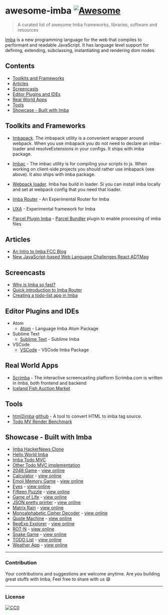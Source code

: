 # awesome-imba [![Awesome](https://cdn.rawgit.com/sindresorhus/awesome/d7305f38d29fed78fa85652e3a63e154dd8e8829/media/badge.svg)](https://github.com/sindresorhus/awesome)

> A curated list of awesome Imba frameworks, libraries, software and resources

[Imba](https://github.com/imba/imba) is a new programming language for the web that compiles to performant and readable 
JavaScript. It has language level support for defining, extending, subclassing, instantiating and rendering dom nodes.

## Contents
- [Toolkits and Frameworks](#toolkits-and-frameworks)
- [Articles](#articles)
- [Screencasts](#screencasts)
- [Editor Plugins and IDEs](#editor-plugins-and-ides)
- [Real World Apps](#real-world-apps)
- [Tools](#tools)
- [Showcase - Built with Imba](#showcase---built-with-imba)

## Toolkits and Frameworks

- [Imbapack](https://github.com/imba/imba/blob/master/bin/imbapack). The imbapack utility is a convenient wrapper around webpack. When you use imbapack you do not need to declare an imba-loader and resolveExtensions in your configs. It ships with imba package.
 
- [Imbac](https://github.com/imba/imba/blob/master/bin/imbac) - The imbac utility is for compiling your scripts to js. When working on client-side projects you should rather use imbapack (see above). It also ships with imba package. 

- [Webpack loader](https://github.com/imba/imba/blob/master/loader.js). Imba has build in loader. Si you can install imba locally and set at webpack config that you need that loader.

- [Imba Router](https://github.com/somebee/imba-router) - An Experimental Router for Imba
- [UXA](https://github.com/somebee/uxa) - Experimental framework for Imba 
- [Parcel Plugin Imba](https://github.com/imba/parcel-plugin-imba) - [Parcel Bundler](https://parceljs.org/) plugin to enable 
processing of imba files

## Articles

- [An Intro to Imba FCC Blog](https://github.com/koolamusic/awesome-imba)
- [New JavaScript-based Web Language Challenges React ADTMag](https://adtmag.com/articles/2016/01/14/imba-web-language.aspx)

## Screencasts
- [Why is Imba so fast?](https://scrimba.com/p/pJkZsB/c6B9rAM)
- [Quick introduction to Imba Router](https://scrimba.com/playlist/pMvYcg)
- [Creating a todo-list app in Imba](https://scrimba.com/p/pDzDSZ/cRvRMSB)


## Editor Plugins and IDEs

* Atom
	* [Atom](http://github.com/somebee/language-imba) - Language Imba Atom Package
* Sublime Text
	* [Sublime Text](http://github.com/somebee/sublime-imba) - Sublime Imba
* VSCode
	* [VSCode](http://github.com/somebee/vscode-imba) - VSCode Imba Package

## Real World Apps

- [Scrimba](http://scrimba.com) - The interactive screencasting platform Scrimba.com is written in Imba, both frontend and backend
- [Iceland Fish Auction Market](https://rsf.is)

## Tools

- [html2imba](http://konsumer.js.org/html2imba/) [github](https://github.com/konsumer/html2imba) - A tool to convert HTML to imba tag source.
- [Todo MV Render Benchmark](https://github.com/somebee/todomvc-render-benchmark)

## Showcase - Built with Imba

- [Imba HackerNews Clone](https://github.com/SamirHodzic/imba-capacitor-hn)
- [Hello World Imba](https://github.com/imba/hello-world-imba)
- [Imba Todo MVC](https://github.com/somebee/todomvc-imba)
- [Other Todo MVC implementation](https://github.com/shapkarin/imba-todo)
- [2048 Game](https://github.com/taw/imba-2048) - [view online](https://taw.github.io/imba-2048)
- [Calculator](https://github.com/taw/imba-calculator) - [view online](https://taw.github.io/imba-calculator) 
- [Emoji Memory Game](https://github.com/taw/imba-emoji-memory) - [view online](https://taw.github.io/imba-emoji-memory) 
- [Eyes](https://github.com/taw/imba-eyes) - [view online](https://taw.github.io/imba-eyes) 
- [Fifteen Puzzle](https://github.com/taw/imba-fifteen) - [view online](https://taw.github.io/imba-fifteen) 
- [Game of Life](https://github.com/taw/imba-game-of-life) - [view online](https://taw.github.io/imba-game-of-life)
- [JSON pretty printer](https://github.com/taw/imba-json-beautifier) - [view online](https://taw.github.io/imba-json-beautifier) 
- [Matrix Rain](https://github.com/taw/imba-matrix-rain) - [view online](https://taw.github.io/imba-matrix-rain) 
- [Monoalphabetic Cipher Decoder](https://github.com/taw/imba-monoalphabetic) - [view online](https://taw.github.io/imba-monoalphabetic) 
- [Quote Machine](https://github.com/taw/imba-quote-machine) - [view online](https://taw.github.io/imba-quote-machine) 
- [RegExp Explorer](https://github.com/taw/imba-regexp-explorer) - [view online](https://taw.github.io/imba-regexp-explorer)
- [ROT-N](https://github.com/taw/imba-rotn) - [view online](https://taw.github.io/imba-rotn)
- [Snake Game](https://github.com/taw/imba-snake) - [view online](https://taw.github.io/imba-snake)
- [TODO List](https://github.com/taw/imba-todo-list) - [view online](https://taw.github.io/imba-todo-list)
- [Weather App](https://github.com/taw/imba-weather) - [view online](https://taw.github.io/imba-weather)


---
### Contribution
Your contributions and suggestions are welcome anytime. Are you building great stuffs with Imba, Feel free to share with 
us :smile:

---

### License
[![CC0](http://mirrors.creativecommons.org/presskit/buttons/88x31/svg/cc-zero.svg)](http://creativecommons.org/publicdomain/zero/1.0/)
